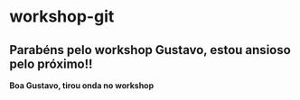# workshop-git

## Parabéns pelo workshop Gustavo, estou ansioso pelo próximo!!

**Boa Gustavo, tirou onda no workshop**
